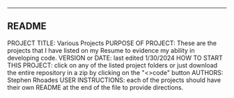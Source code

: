 -----
README
-----
PROJECT TITLE: Various Projects
PURPOSE OF PROJECT: These are the projects that I have listed on my Resume to evidence my ability in developing code.
VERSION or DATE: last edited 1/30/2024
HOW TO START THIS PROJECT: click on any of the listed project folders or just download the entire repository in a zip by clicking on the "<>code" button
AUTHORS: Stephen Rhoades
USER INSTRUCTIONS: each of the projects should have their own README at the end of the file to provide directions.

